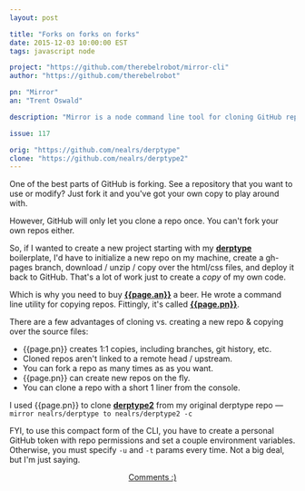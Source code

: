```yaml
---
layout: post

title: "Forks on forks on forks"
date: 2015-12-03 10:00:00 EST
tags: javascript node

project: "https://github.com/therebelrobot/mirror-cli"
author: "https://github.com/therebelrobot"

pn: "Mirror"
an: "Trent Oswald"

description: "Mirror is a node command line tool for cloning GitHub repositories."

issue: 117

orig: "https://github.com/nealrs/derptype"
clone: "https://github.com/nealrs/derptype2"
---
```


One of the best parts of GitHub is forking. See a repository that you want to use or modify? Just fork it and you've got your own copy to play around with.

However, GitHub will only let you clone a repo once. You can't fork your own repos either.

So, if I wanted to create a new project starting with my <strong><a href="{{page.orig}}" title="Derptype boilerplate on GitHub" target="_blank">derptype</a></strong> boilerplate, I'd have to initialize a new repo on my machine, create a gh-pages branch, download / unzip / copy over the html/css files, and deploy it back to GitHub. That's a lot of work just to create a _copy_ of my own code.

Which is why you need to buy <strong><a href="{{page.author}}" title="{{page.an}} on GitHub" target="_blank">{{page.an}}</a></strong> a beer. He wrote a command line utility for copying repos. Fittingly, it's called <strong><a href="{{page.project}}" title="{{page.pn}} on GitHub" target="_blank">{{page.pn}}</a></strong>.

There are a few advantages of cloning vs. creating a new repo & copying over the source files:

- {{page.pn}} creates 1:1 copies, including branches, git history, etc.
- Cloned repos aren't linked to a remote head / upstream.
- You can fork a repo as many times as as you want.
- {{page.pn}} can create new repos on the fly.
- You can clone a repo with a short 1 liner from the console.

I used {{page.pn}} to clone <strong><a href="{{page.clone}}" title="Derptype2 cloned repo on GitHub" target="_blank">derptype2</a></strong> from my original derptype repo &mdash; `mirror nealrs/derptype to nealrs/derptype2 -c`

FYI, to use this compact form of the CLI, you have to create a personal GitHub token with repo permissions and set a couple environment variables. Otherwise, you must specify `-u` and `-t` params every time. Not a big deal, but I'm just saying.

<center><a href="{{ page.url }}#comments" class="btn btn-primary btn-comment" title="Discuss this issue of Git @ Me online">Comments :)</a></center>
